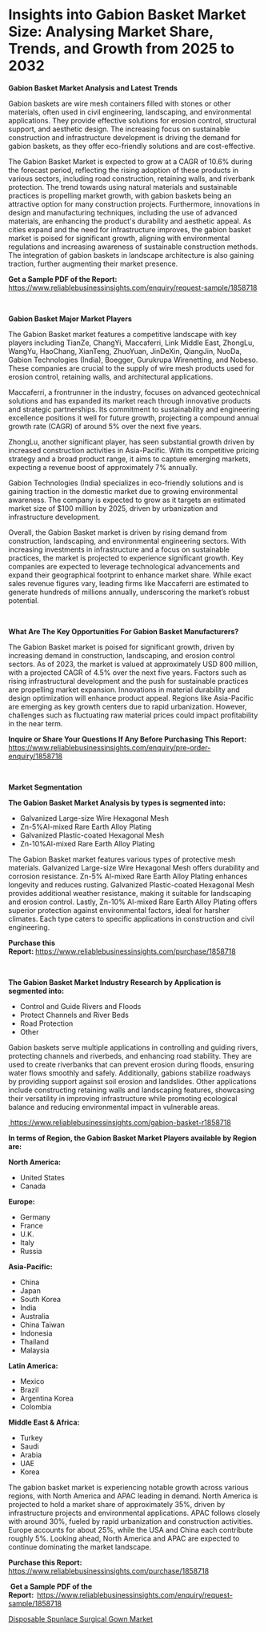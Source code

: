 <p><h1>Insights into Gabion Basket Market Size: Analysing Market Share, Trends, and Growth from 2025 to 2032</h1></p><p><strong>Gabion Basket Market Analysis and Latest Trends</strong></p>
<p><p>Gabion baskets are wire mesh containers filled with stones or other materials, often used in civil engineering, landscaping, and environmental applications. They provide effective solutions for erosion control, structural support, and aesthetic design. The increasing focus on sustainable construction and infrastructure development is driving the demand for gabion baskets, as they offer eco-friendly solutions and are cost-effective.</p><p>The Gabion Basket Market is expected to grow at a CAGR of 10.6% during the forecast period, reflecting the rising adoption of these products in various sectors, including road construction, retaining walls, and riverbank protection. The trend towards using natural materials and sustainable practices is propelling market growth, with gabion baskets being an attractive option for many construction projects. Furthermore, innovations in design and manufacturing techniques, including the use of advanced materials, are enhancing the product's durability and aesthetic appeal. As cities expand and the need for infrastructure improves, the gabion basket market is poised for significant growth, aligning with environmental regulations and increasing awareness of sustainable construction methods. The integration of gabion baskets in landscape architecture is also gaining traction, further augmenting their market presence.</p></p>
<p><strong>Get a Sample PDF of the Report:&nbsp;</strong> <a href="https://www.reliablebusinessinsights.com/enquiry/request-sample/1858718?utm_campaign=1950&utm_medium=2&utm_source=Github&utm_content=ia&utm_term=08012025&utm_id=gabion-basket">https://www.reliablebusinessinsights.com/enquiry/request-sample/1858718</a></p>
<p>&nbsp;</p>
<p><strong>Gabion Basket Major Market Players</strong></p>
<p><p>The Gabion Basket market features a competitive landscape with key players including TianZe, ChangYi, Maccaferri, Link Middle East, ZhongLu, WangYu, HaoChang, XianTeng, ZhuoYuan, JinDeXin, QiangJin, NuoDa, Gabion Technologies (India), Boegger, Gurukrupa Wirenetting, and Nobeso. These companies are crucial to the supply of wire mesh products used for erosion control, retaining walls, and architectural applications.</p><p>Maccaferri, a frontrunner in the industry, focuses on advanced geotechnical solutions and has expanded its market reach through innovative products and strategic partnerships. Its commitment to sustainability and engineering excellence positions it well for future growth, projecting a compound annual growth rate (CAGR) of around 5% over the next five years.</p><p>ZhongLu, another significant player, has seen substantial growth driven by increased construction activities in Asia-Pacific. With its competitive pricing strategy and a broad product range, it aims to capture emerging markets, expecting a revenue boost of approximately 7% annually.</p><p>Gabion Technologies (India) specializes in eco-friendly solutions and is gaining traction in the domestic market due to growing environmental awareness. The company is expected to grow as it targets an estimated market size of $100 million by 2025, driven by urbanization and infrastructure development.</p><p>Overall, the Gabion Basket market is driven by rising demand from construction, landscaping, and environmental engineering sectors. With increasing investments in infrastructure and a focus on sustainable practices, the market is projected to experience significant growth. Key companies are expected to leverage technological advancements and expand their geographical footprint to enhance market share. While exact sales revenue figures vary, leading firms like Maccaferri are estimated to generate hundreds of millions annually, underscoring the market’s robust potential.</p></p>
<p>&nbsp;</p>
<p><strong>What Are The Key Opportunities For Gabion Basket Manufacturers?</strong></p>
<p><p>The Gabion Basket market is poised for significant growth, driven by increasing demand in construction, landscaping, and erosion control sectors. As of 2023, the market is valued at approximately USD 800 million, with a projected CAGR of 4.5% over the next five years. Factors such as rising infrastructural development and the push for sustainable practices are propelling market expansion. Innovations in material durability and design optimization will enhance product appeal. Regions like Asia-Pacific are emerging as key growth centers due to rapid urbanization. However, challenges such as fluctuating raw material prices could impact profitability in the near term.</p></p>
<p><strong>Inquire or Share Your Questions If Any Before Purchasing This Report:</strong> <a href="https://www.reliablebusinessinsights.com/enquiry/pre-order-enquiry/1858718?utm_campaign=1950&utm_medium=2&utm_source=Github&utm_content=ia&utm_term=08012025&utm_id=gabion-basket">https://www.reliablebusinessinsights.com/enquiry/pre-order-enquiry/1858718</a></p>
<p>&nbsp;</p>
<p><strong>Market Segmentation</strong></p>
<p><strong>The Gabion Basket Market Analysis by types is segmented into:</strong></p>
<p><ul><li>Galvanized Large-size Wire Hexagonal Mesh</li><li>Zn-5%Al-mixed Rare Earth Alloy Plating</li><li>Galvanized Plastic-coated Hexagonal Mesh</li><li>Zn-10%Al-mixed Rare Earth Alloy Plating</li></ul></p>
<p><p>The Gabion Basket market features various types of protective mesh materials. Galvanized Large-size Wire Hexagonal Mesh offers durability and corrosion resistance. Zn-5% Al-mixed Rare Earth Alloy Plating enhances longevity and reduces rusting. Galvanized Plastic-coated Hexagonal Mesh provides additional weather resistance, making it suitable for landscaping and erosion control. Lastly, Zn-10% Al-mixed Rare Earth Alloy Plating offers superior protection against environmental factors, ideal for harsher climates. Each type caters to specific applications in construction and civil engineering.</p></p>
<p><strong>Purchase this Report:&nbsp;</strong><a href="https://www.reliablebusinessinsights.com/purchase/1858718?utm_campaign=1950&utm_medium=2&utm_source=Github&utm_content=ia&utm_term=08012025&utm_id=gabion-basket">https://www.reliablebusinessinsights.com/purchase/1858718</a></p>
<p>&nbsp;</p>
<p><strong>The Gabion Basket Market Industry Research by Application is segmented into:</strong></p>
<p><ul><li>Control and Guide Rivers and Floods</li><li>Protect Channels and River Beds</li><li>Road Protection</li><li>Other</li></ul></p>
<p><p>Gabion baskets serve multiple applications in controlling and guiding rivers, protecting channels and riverbeds, and enhancing road stability. They are used to create riverbanks that can prevent erosion during floods, ensuring water flows smoothly and safely. Additionally, gabions stabilize roadways by providing support against soil erosion and landslides. Other applications include constructing retaining walls and landscaping features, showcasing their versatility in improving infrastructure while promoting ecological balance and reducing environmental impact in vulnerable areas.</p></p>
<p><a href="https://www.reliablebusinessinsights.com/gabion-basket-r1858718?utm_campaign=1950&utm_medium=2&utm_source=Github&utm_content=ia&utm_term=08012025&utm_id=gabion-basket">&nbsp;https://www.reliablebusinessinsights.com/gabion-basket-r1858718</a></p>
<p><strong>In terms of Region, the Gabion Basket Market Players available by Region are:</strong></p>
<p>
    <p> <strong> North America: </strong>
        <ul>
            <li>United States</li>
            <li>Canada</li>
        </ul>
        </p> 
    <p> <strong> Europe: </strong>
        <ul>
            <li>Germany</li>
            <li>France</li>
            <li>U.K.</li>
            <li>Italy</li>
            <li>Russia</li>
        </ul>
        </p> 
    <p> <strong> Asia-Pacific: </strong>
        <ul>
            <li>China</li>
            <li>Japan</li>
            <li>South Korea</li>
            <li>India</li>
            <li>Australia</li>
            <li>China Taiwan</li>
            <li>Indonesia</li>
            <li>Thailand</li>
            <li>Malaysia</li>
        </ul>
        </p> 
    <p> <strong> Latin America: </strong>
        <ul>
            <li>Mexico</li>
            <li>Brazil</li>
            <li>Argentina Korea</li>
            <li>Colombia</li>
        </ul>
        </p> 
    <p> <strong> Middle East & Africa: </strong>
        <ul>
            <li>Turkey</li>
            <li>Saudi</li>
            <li>Arabia</li>
            <li>UAE</li>
            <li>Korea</li>
        </ul>
    </p>
    </p>
<p><p>The gabion basket market is experiencing notable growth across various regions, with North America and APAC leading in demand. North America is projected to hold a market share of approximately 35%, driven by infrastructure projects and environmental applications. APAC follows closely with around 30%, fueled by rapid urbanization and construction activities. Europe accounts for about 25%, while the USA and China each contribute roughly 5%. Looking ahead, North America and APAC are expected to continue dominating the market landscape.</p></p>
<p><strong>Purchase this Report: </strong><a href="https://www.reliablebusinessinsights.com/purchase/1858718?utm_campaign=1950&utm_medium=2&utm_source=Github&utm_content=ia&utm_term=08012025&utm_id=gabion-basket">https://www.reliablebusinessinsights.com/purchase/1858718</a></p>
<p>&nbsp;<strong>Get a Sample PDF of the Report:&nbsp;&nbsp;</strong><a href="https://www.reliablebusinessinsights.com/enquiry/request-sample/1858718?utm_campaign=1950&utm_medium=2&utm_source=Github&utm_content=ia&utm_term=08012025&utm_id=gabion-basket">https://www.reliablebusinessinsights.com/enquiry/request-sample/1858718</a></p>
<p><strong></strong></p>
<p><p><a href="https://github.com/OlenFleming68/Market-Research-Report-List-1/blob/main/disposable-spunlace-surgical-gown-market.md?utm_campaign=1950&utm_medium=2&utm_source=Github&utm_content=ia&utm_term=08012025&utm_id=gabion-basket">Disposable Spunlace Surgical Gown Market</a></p></p>
